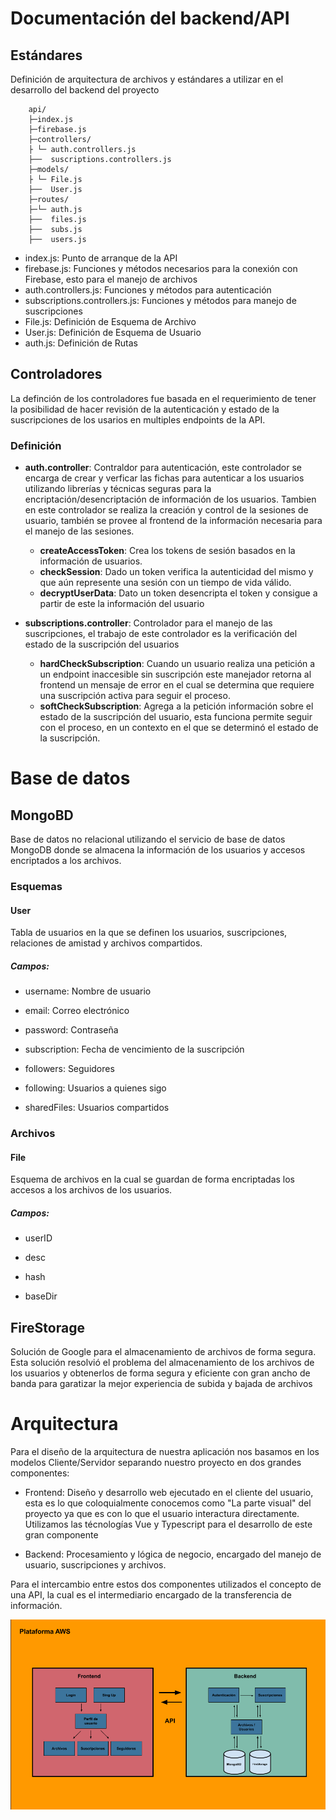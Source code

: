 # Documentación del backend/API

## Estándares
Definición de arquitectura de archivos y estándares a utilizar en el desarrollo del backend del proyecto

```
    api/
    ├─index.js
    ├─firebase.js
    ├─controllers/
    ├ └─ auth.controllers.js
    ├──  suscriptions.controllers.js
    ├─models/
    ├ └─ File.js
    ├──  User.js
    ├─routes/
    ├─└─ auth.js
    ├──  files.js
    ├──  subs.js
    ├──  users.js
```

* index.js: Punto de arranque de la API
* firebase.js: Funciones y métodos necesarios para la conexión con Firebase, esto para el manejo de archivos
* auth.controllers.js: Funciones y métodos para autenticación
* subscriptions.controllers.js: Funciones y métodos para manejo de suscripciones
* File.js: Definición de Esquema de Archivo
* User.js: Definición de Esquema de Usuario
* auth.js: Definición de Rutas 


## Controladores
La definción de los controladores fue basada en el requerimiento de tener la posibilidad de hacer revisión de la autenticación y estado de la suscripciones de los usarios en multiples endpoints de la API.

### Definición

* **auth.controller**: Contraldor para autenticación, este controlador se encarga de crear y verficar las fichas para autenticar a los usuarios utilizando librerías y técnicas seguras para la encriptación/desencriptación de información de los usuarios. Tambien en este controlador se realiza la creación y control de la sesiones de usuario, también se provee al frontend de la información necesaria para el manejo de las sesiones.

    * **createAccessToken**: Crea los tokens de sesión basados en la información de usuarios.
    * **checkSession**: Dado un token verifica la autenticidad del mismo y que aún represente una sesión con un tiempo de vida válido.
    * **decryptUserData**: Dato un token desencripta el token y consigue a partir de este la información del usuario

* **subscriptions.controller**: Controlador para el manejo de las suscripciones, el trabajo de este controlador es la verificación del estado de la suscripción del usuarios

    * **hardCheckSubscription**: Cuando un usuario realiza una petición a un endpoint inaccesible sin suscripción este manejador retorna al frontend un mensaje de error en el cual se determina que requiere una suscripción activa para seguir el proceso.
    * **softCheckSubscription**: Agrega a la petición información sobre el estado de la suscripción del usuario, esta funciona permite seguir con el proceso, en un contexto en el que se determinó el estado de la suscripción.





# Base de datos

## MongoBD

Base de datos no relacional utilizando el servicio de base de datos MongoDB donde se almacena la información de los usuarios y accesos encriptados a los archivos.

### Esquemas

#### User

Tabla de usuarios en la que se definen los usuarios, suscripciones, relaciones de amistad y archivos compartidos.

##### Campos:

* username: Nombre de usuario   

* email: Correo electrónico

* password: Contraseña

* subscription: Fecha de vencimiento de la suscripción

* followers: Seguidores

* following: Usuarios a quienes sigo

* sharedFiles: Usuarios compartidos

### Archivos

#### File

Esquema de archivos en la cual se guardan de forma encriptadas los accesos a los archivos de los usuarios.

##### Campos:

* userID

* desc

* hash

* baseDir

## FireStorage

Solución de Google para el almacenamiento de archivos de forma segura. Esta solución resolvió el problema del almacenamiento de los archivos de los usuarios y obtenerlos de forma segura y eficiente con gran ancho de banda para garatizar la mejor experiencia de subida y bajada de archivos

# Arquitectura

Para el diseño de la arquitectura de nuestra aplicación nos basamos en los modelos Cliente/Servidor separando nuestro proyecto en dos grandes componentes:
* Frontend: Diseño y desarrollo web ejecutado en el cliente del usuario, esta es lo que coloquialmente conocemos como "La parte visual" del proyecto ya que es con lo que el usuario interactura directamente. Utilizamos las técnologías Vue y Typescript para el desarrollo de este gran componente

* Backend: Procesamiento y lógica de negocio, encargado del manejo de usuario, suscripciones y archivos.

Para el intercambio entre estos dos componentes utilizados el concepto de una API, la cual es el intermediario encargado de la transferencia de información.

![Diagrama Arquitectura](IndustriaProyecto.png)